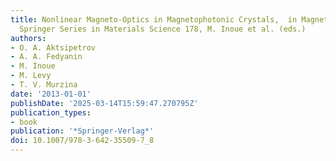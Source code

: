 ```yaml
---
title: Nonlinear Magneto-Optics in Magnetophotonic Crystals,  in Magnetophotonics,
  Springer Series in Materials Science 178, M. Inoue et al. (eds.)
authors:
- O. A. Aktsipetrov
- A. A. Fedyanin
- M. Inoue
- M. Levy
- T. V. Murzina
date: '2013-01-01'
publishDate: '2025-03-14T15:59:47.270795Z'
publication_types:
- book
publication: '*Springer-Verlag*'
doi: 10.1007/978-3-642-35509-7_8
---
```

